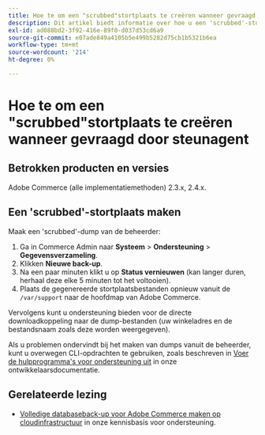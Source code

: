 ```yaml
---
title: Hoe te om een "scrubbed"stortplaats te creëren wanneer gevraagd door steunagent
description: Dit artikel biedt informatie over hoe u een 'scrubbed'-stortplaats (back-up) van uw database en code kunt maken vanuit de Adobe Commerce Admin wanneer u daarom wordt gevraagd om er een te leveren door een Adobe Commerce-ondersteuningsagent. Deze dump sluit uw mediabestanden uit om het proces te versnellen en een veel kleiner bestand te maken. Alle gevoelige gegevens worden gehashed wanneer het maken van de gegevensbestandsteun.
exl-id: ad088bd2-3f92-416e-89f0-d037d53cd6a9
source-git-commit: e07ade849a4105b5e499b5282d75cb1b5321b6ea
workflow-type: tm+mt
source-wordcount: '214'
ht-degree: 0%

---
```


# Hoe te om een &quot;scrubbed&quot;stortplaats te creëren wanneer gevraagd door steunagent


## Betrokken producten en versies

Adobe Commerce (alle implementatiemethoden) 2.3.x, 2.4.x.

## Een &#39;scrubbed&#39;-stortplaats maken

Maak een &#39;scrubbed&#39;-dump van de beheerder:

1. Ga in Commerce Admin naar **Systeem** > **Ondersteuning** > **Gegevensverzameling**.
1. Klikken **Nieuwe back-up**.
1. Na een paar minuten klikt u op **Status vernieuwen** (kan langer duren, herhaal deze elke 5 minuten tot het voltooien).
1. Plaats de gegenereerde stortplaatsbestanden opnieuw vanuit de `/var/support` naar de hoofdmap van Adobe Commerce.

Vervolgens kunt u ondersteuning bieden voor de directe downloadkoppeling naar de dump-bestanden (uw winkeladres en de bestandsnaam zoals deze worden weergegeven).

Als u problemen ondervindt bij het maken van dumps vanuit de beheerder, kunt u overwegen CLI-opdrachten te gebruiken, zoals beschreven in [Voer de hulpprogramma&#39;s voor ondersteuning uit](https://devdocs.magento.com/guides/v2.4/config-guide/cli/config-cli-subcommands-spt-util.html) in onze ontwikkelaarsdocumentatie.

## Gerelateerde lezing

* [Volledige databaseback-up voor Adobe Commerce maken op cloudinfrastructuur](/help/how-to/general/create-database-dump-on-cloud.md) in onze kennisbasis voor ondersteuning.
